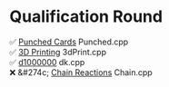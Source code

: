 # Qualification Round
:white_check_mark: <a href='https://codingcompetitions.withgoogle.com/codejam/round/0000000000876ff1/0000000000a4621b'>Punched Cards</a> Punched.cpp<br>
:white_check_mark: <a href='https://codingcompetitions.withgoogle.com/codejam/round/0000000000876ff1/0000000000a4672b'>3D Printing</a> 3dPrint.cpp<br>
:white_check_mark: <a href='https://codingcompetitions.withgoogle.com/codejam/round/0000000000876ff1/0000000000a46471'>d1000000</a> dk.cpp<br>
:x: &#274c; <a href='https://codingcompetitions.withgoogle.com/codejam/round/0000000000876ff1/0000000000a45ef7'>Chain Reactions</a> Chain.cpp<br>
